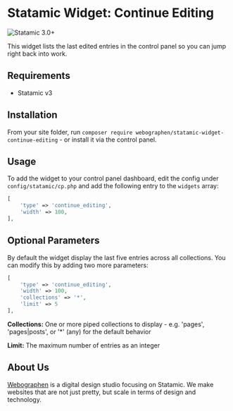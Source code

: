 # Statamic Widget: Continue Editing

![Statamic 3.0+](https://img.shields.io/badge/Statamic-3.0+-FF269E?style=for-the-badge&link=https://statamic.com)

This widget lists the last edited entries in the control panel so you can jump right back into work.

## Requirements

- Statamic v3

## Installation

From your site folder, run `composer require webographen/statamic-widget-continue-editing` - or install it via the control panel.

## Usage

To add the widget to  your control panel dashboard, edit the config under `config/statamic/cp.php` and add the following entry to the `widgets` array:

```php
[
    'type' => 'continue_editing',
    'width' => 100,
],

```

## Optional Parameters

By default the widget display the last five entries across all collections. You can modify this by adding two more parameters:

```php
[
    'type' => 'continue_editing',
    'width' => 100,
    'collections' => '*',
    'limit' => 5
],

```

**Collections:** One or more piped collections to display - e.g. 'pages', 'pages|posts', or '*' (any) for the default behavior

**Limit:** The maximum number of entries as an integer

## About Us

[Webographen](https://en.webographen.de/) is a digital design studio focusing on Statamic. We make websites that are not just pretty, but scale in terms of design and technology.